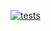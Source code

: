 [![tests](https://github.com/DON2604/MediMind/actions/workflows/tests.yml/badge.svg)](https://github.com/DON2604/MediMind/actions/workflows/tests.yml)

